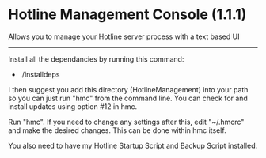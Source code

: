 # Hotline Management Console (1.1.1)
Allows you to manage your Hotline server process with a text based UI

---

Install all the dependancies by running this command:

- ./installdeps

I then suggest you add this directory (HotlineManagement) into your path so you can just run "hmc" from the command line. You can check for and install updates using option #12 in hmc.

Run "hmc". If you need to change any settings after this, edit "~/.hmcrc" and make the desired changes. This can be done within hmc itself.

You also need to have my Hotline Startup Script and Backup Script installed.


